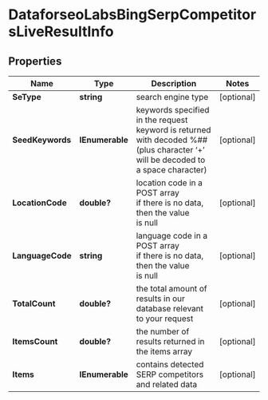 # DataforseoLabsBingSerpCompetitorsLiveResultInfo


## Properties

| Name | Type | Description | Notes |
|------------ | ------------- | ------------- | -------------|
**SeType** | **string** | search engine type |[optional]|
**SeedKeywords** | **IEnumerable<string>** | keywords specified in the request<br>keyword is returned with decoded %## (plus character ‘+’ will be decoded to a space character) |[optional]|
**LocationCode** | **double?** | location code in a POST array<br>if there is no data, then the value is null |[optional]|
**LanguageCode** | **string** | language code in a POST array<br>if there is no data, then the value is null |[optional]|
**TotalCount** | **double?** | the total amount of results in our database relevant to your request |[optional]|
**ItemsCount** | **double?** | the number of results returned in the items array |[optional]|
**Items** | **IEnumerable<DataforseoLabsSerpCompetitorsLiveItem>** | contains detected SERP competitors and related data |[optional]|